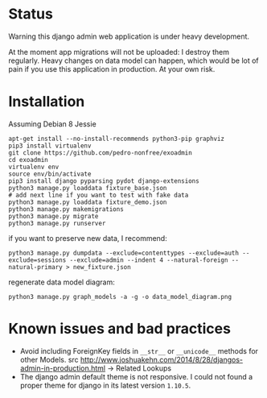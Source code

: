 # Status

Warning this django admin web application is under heavy development.

At the moment app migrations will not be uploaded: I destroy them regularly. Heavy changes on data model can happen, which would be lot of pain if you use this application in production. At your own risk.

# Installation

Assuming Debian 8 Jessie
```
apt-get install --no-install-recommends python3-pip graphviz
pip3 install virtualenv
git clone https://github.com/pedro-nonfree/exoadmin
cd exoadmin
virtualenv env
source env/bin/activate
pip3 install django pyparsing pydot django-extensions
python3 manage.py loaddata fixture_base.json
# add next line if you want to test with fake data
python3 manage.py loaddata fixture_demo.json
python3 manage.py makemigrations
python3 manage.py migrate
python3 manage.py runserver
```

if you want to preserve new data, I recommend:

```
python3 manage.py dumpdata --exclude=contenttypes --exclude=auth --exclude=sessions --exclude=admin --indent 4 --natural-foreign --natural-primary > new_fixture.json
```

regenerate data model diagram:

```
python3 manage.py graph_models -a -g -o data_model_diagram.png
```

# Known issues and bad practices

- Avoid including ForeignKey fields in `__str__` or `__unicode__` methods for other Models. src http://www.joshuakehn.com/2014/8/28/djangos-admin-in-production.html -> Related Lookups
- The django admin default theme is not responsive. I could not found a proper theme for django in its latest version `1.10.5`.
